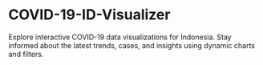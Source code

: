 # COVID-19-ID-Visualizer
Explore interactive COVID-19 data visualizations for Indonesia. Stay informed about the latest trends, cases, and insights using dynamic charts and filters.
